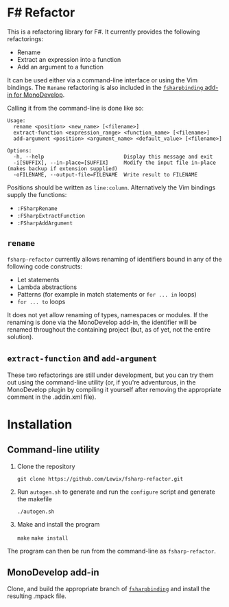 F# Refactor
===========

This is a refactoring library for F#. It currently provides the
following refactorings:

  * Rename
  * Extract an expression into a function
  * Add an argument to a function

It can be used either via a command-line interface or using the Vim
bindings. The `Rename` refactoring is also included in the
[`fsharpbinding` add-in for
MonoDevelop](https://github.com/mono-soc-2013/fsharpbinding/tree/fsharp-refactor).

Calling it from the command-line is done like so:

    Usage:
      rename <position> <new_name> [<filename>]
      extract-function <expression_range> <function_name> [<filename>]
      add-argument <position> <argument_name> <default_value> [<filename>]
  
    Options:
      -h, --help                          Display this message and exit
      -i[SUFFIX], --in-place=[SUFFIX]     Modify the input file in-place (makes backup if extension supplied)
      -oFILENAME, --output-file=FILENAME  Write result to FILENAME

Positions should be written as `line:column`. Alternatively the Vim bindings
supply the functions:

  * `:FSharpRename`
  * `:FSharpExtractFunction`
  * `:FSharpAddArgument`

`rename`
--------

`fsharp-refactor` currently allows renaming of identifiers bound in any of the following code constructs:

  * Let statements
  * Lambda abstractions
  * Patterns (for example in match statements or `for ... in` loops)
  * `for ... to` loops

It does not yet allow renaming of types, namespaces or modules. If
the renaming is done via the MonoDevelop add-in, the identifier will
be renamed throughout the containing project (but, as of yet, not the
entire solution).

`extract-function` and `add-argument`
-------------------------------------

These two refactorings are still under development, but you can try
them out using the command-line utility (or, if you're adventurous,
in the MonoDevelop plugin by compiling it yourself after removing the
appropriate comment in the .addin.xml file).

Installation
============

Command-line utility
--------------------

1. Clone the repository
  
    `git clone https://github.com/Lewix/fsharp-refactor.git`

2. Run `autogen.sh` to generate and run the `configure` script and generate the makefile

    `./autogen.sh`

3. Make and install the program

    `make`
    `make install`

The program can then be run from the command-line as
`fsharp-refactor`.

MonoDevelop add-in
------------------

Clone, and build the appropriate branch of
[`fsharpbinding`](https://github.com/mono-soc-2013/fsharpbinding/tree/fsharp-refactor)
and install the resulting .mpack file.
